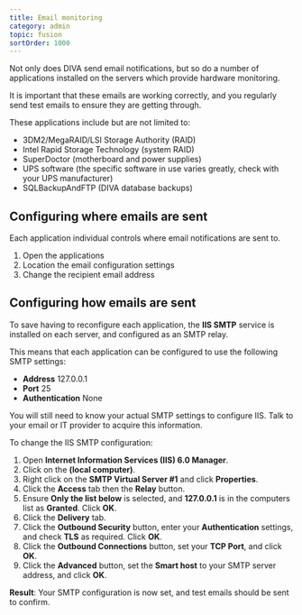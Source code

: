 ```yaml
---
title: Email monitoring
category: admin
topic: fusion
sortOrder: 1000
---
```


Not only does DIVA send email notifications, but so do a number of applications installed on the servers which provide hardware monitoring.

It is important that these emails are working correctly, and you regularly send test emails to ensure they are getting through.

These applications include but are not limited to:

- 3DM2/MegaRAID/LSI Storage Authority (RAID)
- Intel Rapid Storage Technology (system RAID)
- SuperDoctor (motherboard and power supplies)
- UPS software (the specific software in use varies greatly, check with your UPS manufacturer)
- SQLBackupAndFTP (DIVA database backups)

## Configuring where emails are sent

Each application individual controls where email notifications are sent to.

1. Open the applications
1. Location the email configuration settings
1. Change the recipient email address

## Configuring how emails are sent

To save having to reconfigure each application, the **IIS SMTP** service is installed on each server, and configured as an SMTP relay.

This means that each application can be configured to use the following SMTP settings:

- **Address** 127.0.0.1
- **Port** 25
- **Authentication** None

You will still need to know your actual SMTP settings to configure IIS. Talk to your email or IT provider to acquire this information.

To change the IIS SMTP configuration:

1. Open **Internet Information Services (IIS) 6.0 Manager**.
1. Click on the **(local computer)**.
1. Right click on the **SMTP Virtual Server #1** and click **Properties**.
1. Click the **Access** tab then the **Relay** button.
1. Ensure **Only the list below** is selected, and **127.0.0.1** is in the computers list as **Granted**. Click **OK**.
1. Click the **Delivery** tab.
1. Click the **Outbound Security** button, enter your **Authentication** settings, and check **TLS** as required. Click **OK**.
1. Click the **Outbound Connections** button, set your **TCP Port**, and click **OK**.
1. Click the **Advanced** button, set the **Smart host** to your SMTP server address, and click **OK**.

<p class="tip tip--result">
  <strong>Result</strong>: Your SMTP configuration is now set, and test emails should be sent to confirm.
</p>
